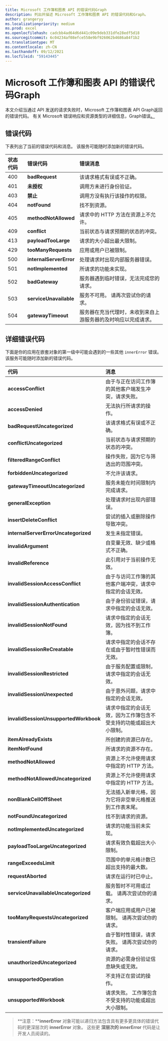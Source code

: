 ```yaml
---
title: Microsoft 工作簿和图表 API 的错误代码Graph
description: 列出并描述 Microsoft 工作簿和图表 API 的错误代码和Graph。
author: grangeryy
ms.localizationpriority: medium
ms.prod: excel
ms.openlocfilehash: cadcbb4ad64d6d441c09e9deb331dfe28edf5d18
ms.sourcegitcommit: 6c04234af08efce558e9bf926062b4686a84f1b2
ms.translationtype: MT
ms.contentlocale: zh-CN
ms.lasthandoff: 09/12/2021
ms.locfileid: "59143445"
---
```

# <a name="error-codes-for-workbooks-and-charts-apis-in-microsoft-graph"></a>Microsoft 工作簿和图表 API 的错误代码Graph

本文介绍当通过 API 发送的请求失败时，Microsoft 工作簿和图表 API Graph返回的错误代码。 有关 Microsoft 错误响应和资源类型的详细信息，Graph错误[。](/concepts/errors.md)

## <a name="error-code"></a>错误代码

下表列出了当前的错误代码和消息。 该服务可能随时添加新的错误代码。 

| 状态代码               | 错误代码                       | 错误消息
|:--------------------------|:--------------------------|:--------------
|400    | **badRequest**          | 该请求格式有误或不正确。
|401    | **未授权**  | 调用方未进行身份验证。
|403    | **禁止**      | 调用方没有执行该操作的权限。
|404    | **notFound**          | 找不到资源。
|405    | **methodNotAllowed**        | 请求中的 HTTP 方法在资源上不允许。
|409    | **conflict**          | 当前状态与请求预期的状态的冲突。
|413    | **payloadTooLarge**       | 请求的大小超出最大限制。
|429    | **tooManyRequests**     | 应用或用户已被限制。
|500    | **internalServerError**            | 处理请求时出现内部服务器错误。
|501    | **notImplemented**          | 所请求的功能未实现。
|502    | **badGateway**          | 服务器遇到临时错误，无法完成您的请求。
|503    | **serviceUnavailable**      | 服务不可用。 请再次尝试你的请求。
|504    | **gatewayTimeout**        | 服务器在充当代理时，未收到来自上游服务器的及时响应以完成请求。

## <a name="detailed-error-code"></a>详细错误代码
下面是你的应用在嵌套对象的第一级中可能会遇到的一些其他 `innerError` 错误。 该服务可能随时添加新的错误代码。

| 代码                               | 消息
|:-----------------------------------|:----------------------------------------------------------
| **accessConflict**   |由于与正在访问工作簿的其他客户端发生冲突，请求失败。
| **accessDenied**         | 无法执行所请求的操作。
| **badRequestUncategorized**               | 该请求格式有误或不正确。
| **conflictUncategorized**                   | 当前状态与请求预期的状态的冲突。
| **filteredRangeConflict**                   | 操作失败，因为它与筛选出的范围冲突。
| **forbiddenUncategorized**                    | 不允许该请求。
| **gatewayTimeoutUncategorized**         | 服务未能在时间限制内完成请求。
| **generalException**         | 处理请求时出现内部错误。
| **insertDeleteConflict**         | 尝试的插入或删除操作导致冲突。
| **internalServerErrorUncategorized**       | 发生未指定错误。
| **invalidArgument**         | 自变量无效、缺少或格式不正确。
| **invalidReference**         | 此引用对于当前操作无效。
| **invalidSessionAccessConflict**             | 由于与访问工作簿的其他客户端冲突，请求中指定的会话无效。
| **invalidSessionAuthentication**         | 由于身份验证错误，请求中指定的会话无效。
| **invalidSessionNotFound**         | 请求中指定的会话无效，因为找不到工作簿。
| **invalidSessionReCreatable**             | 请求中指定的会话不存在或由于暂时性错误而无效。
| **invalidSessionRestricted**          | 由于服务配置或限制，请求中指定的会话无效。
| **invalidSessionUnexpected**                | 由于意外问题，请求中指定的会话无效。
| **invalidSessionUnsupportedWorkbook**              | 请求中指定的会话无效，因为工作簿包含不受支持的功能或超出大小限制。
| **itemAlreadyExists**         | 所创建的资源已存在。
| **itemNotFound**         | 所请求的资源不存在。
| **methodNotAllowed**              | 资源上不允许使用请求中指定的 HTTP 方法。
| **methodNotAllowedUncategorized**              | 资源上不允许使用请求中指定的 HTTP 方法。
| **nonBlankCellOffSheet**         | 无法插入新单元格，因为它将非空单元格推送到工作表末尾。
| **notFoundUncategorized**             | 找不到请求的资源。
| **notImplementedUncategorized**            | 请求的功能当前未实现。
| **payloadTooLargeUncategorized**              | 请求有效负载超出大小限制。
| **rangeExceedsLimit**         | 范围中的单元格计数已超出支持的最大数。
| **requestAborted**         | 请求在运行时已中止。
| **serviceUnavailableUncategorized**      | 服务暂时不可用或过载。 请再次尝试你的请求。
| **tooManyRequestsUncategorized**             | 客户端应用或用户已被限制。 请再次尝试你的请求。
| **transientFailure**           | 由于暂时性错误，请求失败。 请再次尝试你的请求。
| **unauthorizedUncategorized**         | 资源的必需身份验证信息缺失或无效。
| **unsupportedOperation**         | 不支持正在尝试的操作。
| **unsupportedWorkbook**         | 请求失败。 工作簿包含不受支持的功能或超出大小限制。

>**注意：****innerError** 对象可能以递归方法包含具有更多更具体的错误代码的更深层次的 **innerError** 对象。 这些更 **深层次的 innerError** 代码是让开发人员阅读的。
<!-- {
  "type": "#page.annotation",
  "description": "Workbook error code and message",
  "keywords": "error response, error codes, innerError, message, code",
  "section": "documentation",
  "tocPath": ""
} -->
